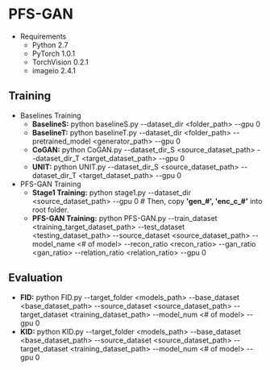 # PFS-GAN
* Requirements
  * Python 2.7
  * PyTorch 1.0.1
  * TorchVision 0.2.1
  * imageio 2.4.1

## Training
* Baselines Training
  * **BaselineS:** python baselineS.py --dataset_dir <folder_path> --gpu 0
  * **BaselineT:** python baselineT.py --dataset_dir <folder_path> --pretrained_model <generator_path> --gpu 0 
  * **CoGAN:** python CoGAN.py --dataset_dir_S <source_dataset_path> --dataset_dir_T <target_dataset_path> --gpu 0 
  * **UNIT:** python UNIT.py --dataset_dir_S <source_dataset_path> --dataset_dir_T <target_dataset_path> --gpu 0 
* PFS-GAN Training
  * **Stage1 Training:** python stage1.py --dataset_dir <source_dataset_path> --gpu 0 # Then, copy **'gen_#', 'enc_c_#'** into root folder.
  * **PFS-GAN Training:** python PFS-GAN.py --train_dataset <training_target_dataset_path> --test_dataset <testing_dataset_path> --source_dataset <source_dataset_path> --model_name <# of model> --recon_ratio <recon_ratio> --gan_ratio <gan_ratio> --relation_ratio <relation_ratio> --gpu 0
  
## Evaluation
* **FID:** python FID.py --target_folder <models_path> --base_dataset <base_dataset_path> --source_dataset <source_dataset_path> --target_dataset <training_dataset_path> --model_num <# of model> --gpu 0
* **KID:** python KID.py --target_folder <models_path> --base_dataset <base_dataset_path> --source_dataset <source_dataset_path> --target_dataset <training_dataset_path> --model_num <# of model> --gpu 0

